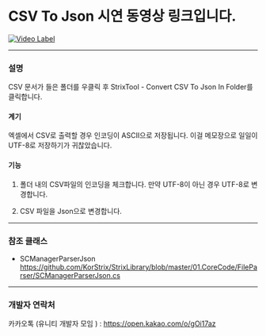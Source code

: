 # CSV To Json 시연 동영상 링크입니다.
[![Video Label](http://img.youtube.com/vi/DO4zxFyooro/0.jpg)](https://youtu.be/DO4zxFyooro)

---
### 설명
CSV 문서가 들은 폴더를 우클릭 후 StrixTool - Convert CSV To Json In Folder를 클릭합니다.

#### 계기
엑셀에서 CSV로 출력할 경우 인코딩이 ASCII으로 저장됩니다.
이걸 메모장으로 일일이 UTF-8로 저장하기가 귀찮았습니다.

#### 기능
1. 폴더 내의 CSV파일의 인코딩을 체크합니다. 만약 UTF-8이 아닌 경우 UTF-8로 변경합니다.

2. CSV 파일을 Json으로 변경합니다.


---
### 참조 클래스
- SCManagerParserJson
https://github.com/KorStrix/StrixLibrary/blob/master/01.CoreCode/FileParser/SCManagerParserJson.cs

---
### 개발자 연락처

카카오톡 (유니티 개발자 모임 ) : https://open.kakao.com/o/gOi17az
